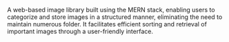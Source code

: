A web-based image library built using the MERN stack, enabling users to categorize and store images in a structured manner, eliminating the need to maintain numerous folder. It facilitates efficient sorting and retrieval of important images through a user-friendly interface.
